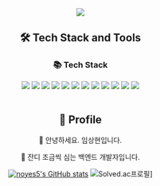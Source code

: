 <div align="center">
<img src="https://capsule-render.vercel.app/api?type=waving&color=auto&height=300&section=header&text=Sanghyun.Im&fontSize=90&animation=fadeIn&fontAlignY=38&descAlignY=51&descAlign=62"  /> 

## 🛠 Tech Stack and Tools
### 📚 Tech Stack<br/>
<img src="https://img.shields.io/badge/Java-007396?style=for-the-badge&logo=c%2B%2B&logoColor=white">
<img src="https://img.shields.io/badge/Spring-6DB33F?style=for-the-badge&logo=Spring&logoColor=white">
<img src="https://img.shields.io/badge/html5-E34F26?style=for-the-badge&logo=html5&logoColor=white"> 
<img src="https://img.shields.io/badge/css-1572B6?style=for-the-badge&logo=css3&logoColor=white"> 
<img src="https://img.shields.io/badge/javascript-F7DF1E?style=for-the-badge&logo=javascript&logoColor=black"> 
<img src="https://img.shields.io/badge/bootstrap-7952B3?style=for-the-badge&logo=bootstrap&logoColor=white">
<img src="https://img.shields.io/badge/jQuery-0769AD?style=for-the-badge&logo=jQuery&logoColor=white"/> 
<img src="https://img.shields.io/badge/mysql-4479A1?style=for-the-badge&logo=mysql&logoColor=white">

<img src="https://img.shields.io/badge/Git-F05032?style=for-the-badge&logo=c%2B%2B&logoColor=white"/>
<img src="https://img.shields.io/badge/github-181717?style=for-the-badge&logo=github&logoColor=white">
<img src="https://img.shields.io/badge/gradle-02303A?style=for-the-badge&logo=gradle&logoColor=white">
<img src="https://img.shields.io/badge/Microsoft Excel-217346?style=for-the-badge&logo=c%2B%2B&logoColor=white"/>
<br />
<br />

 ## 🚀 Profile
👋 안녕하세요. 임상현입니다.

👀 잔디 조금씩 심는 백엔드 개발자입니다.

[![noyes5's GitHub stats](https://github-readme-stats.vercel.app/api?username=noyes5)](https://github.com/noyes5/github-readme-stats)  ![Solved.ac프로필](http://mazassumnida.wtf/api/v2/generate_badge?boj=noyes5)]

</div
